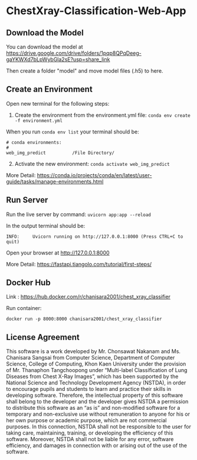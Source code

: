 # ChestXray-Classification-Web-App

## Download the Model
You can download the model at https://drive.google.com/drive/folders/1pqp8QPqDeeg-gaYKWXd7bLpWybGla2sE?usp=share_link

Then create a folder "model" and move model files (.h5) to here.

## Create an Environment
Open new terminal for the following steps:
1. Create the environment from the environment.yml file: ``` conda env create -f environment.yml ```

When you run ``` conda env list ``` your terminal should be:
```
# conda environments:
#
web_img_predict          /File Directory/
```

2. Activate the new environment: ``` conda activate web_img_predict ```

More Detail: https://conda.io/projects/conda/en/latest/user-guide/tasks/manage-environments.html

## Run Server
Run the live server by command:
``` uvicorn app:app --reload ```

In the output terminal should be:

``` INFO:     Uvicorn running on http://127.0.0.1:8000 (Press CTRL+C to quit) ```

Open your browser at http://127.0.0.1:8000

More Detail: https://fastapi.tiangolo.com/tutorial/first-steps/

## Docker Hub
Link : https://hub.docker.com/r/chanisara2001/chest_xray_classifier

Run container:
```
docker run -p 8000:8000 chanisara2001/chest_xray_classifier
```


## License Agreement
This software is a work developed by Mr. Chonsawat Nakanam and Ms. Chanisara Sangsai from Computer Science, Department of Computer Science, College of Computing, Khon Kaen University under the provision of Mr. Thanaphon Tangchoopong under “Multi-label Classification of Lung Diseases from Chest X-Ray Images”, which has been supported by the National Science and Technology Development Agency (NSTDA), in order to encourage pupils and students to learn and practice their skills in developing software. Therefore, the intellectual property of this software shall belong to the developer and the developer gives NSTDA a permission to distribute this software as an “as is” and non-modified software for a temporary and non-exclusive use without remuneration to anyone for his or her own purpose or academic purpose, which are not commercial purposes. In this connection, NSTDA shall not be responsible to the user for taking care, maintaining, training, or developing the efficiency of this software. Moreover, NSTDA shall not be liable for any error, software efficiency, and damages in connection with or arising out of the use of the software.

